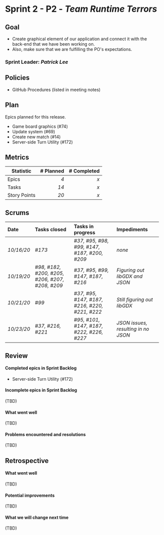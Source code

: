 # Sprint 2 - P2 - *Team Runtime Terrors*

## Goal

* Create graphical element of our application and connect it with the back-end that we have been working on.
* Also, make sure that we are fulfilling the PO's expectations.

### Sprint Leader: *Patrick Lee*


## Policies

* GitHub Procedures (listed in meeting notes)


## Plan

Epics planned for this release.

* Game board graphics (#74)
* Update system (#69)
* Create new match (#14)
* Server-side Turn Utility (#172)


## Metrics

| Statistic | # Planned | # Completed |
| --- | ---: | ---: |
| Epics | *4* | *x* |
| Tasks |  *14*   | *x* | 
| Story Points |  *20*  | *x* | 


## Scrums

| Date | Tasks closed  | Tasks in progress | Impediments |
| :--- | :--- | :--- | :--- |
| *10/16/20* | *#173* | *#37, #95, #98, #99, #147, #187, #200, #209* | *none* |
| *10/19/20* | *#98, #182, #200, #205, #206, #207, #208, #209* | *#37, #95, #99, #147, #187, #216* | *Figuring out libGDX and JSON* |
| *10/21/20* | *#99* | *#37, #95, #147, #187, #216, #220, #221, #222* | *Still figuring out libGDX* |
| *10/23/20* | *#37, #216, #221* | *#95, #101, #147, #187, #222, #226, #227* | *JSON issues, resulting in no JSON* |

## Review

#### Completed epics in Sprint Backlog 
* Server-side Turn Utility (#172)

#### Incomplete epics in Sprint Backlog 
(TBD)

#### What went well
(TBD)

#### Problems encountered and resolutions
(TBD)

## Retrospective

#### What went well
(TBD)

#### Potential improvements
(TBD)

#### What we will change next time
(TBD)
